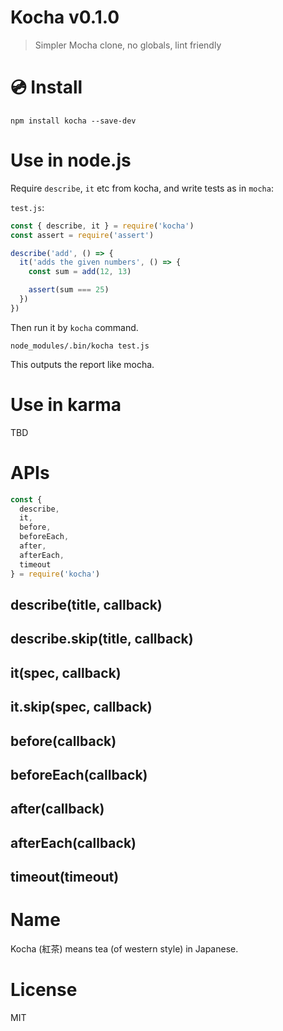 # Kocha v0.1.0

> Simpler Mocha clone, no globals, lint friendly

# :cd: Install

    npm install kocha --save-dev

# Use in node.js

Require `describe`, `it` etc from kocha, and write tests as in `mocha`:

`test.js`:

```js
const { describe, it } = require('kocha')
const assert = require('assert')

describe('add', () => {
  it('adds the given numbers', () => {
    const sum = add(12, 13)

    assert(sum === 25)
  })
})
```

Then run it by `kocha` command.

    node_modules/.bin/kocha test.js

This outputs the report like mocha.

# Use in karma

TBD

# APIs

```js
const {
  describe,
  it,
  before,
  beforeEach,
  after,
  afterEach,
  timeout
} = require('kocha')
```

## describe(title, callback)
## describe.skip(title, callback)
## it(spec, callback)
## it.skip(spec, callback)
## before(callback)
## beforeEach(callback)
## after(callback)
## afterEach(callback)
## timeout(timeout)

# Name

Kocha (紅茶) means tea (of western style) in Japanese.

# License

MIT

